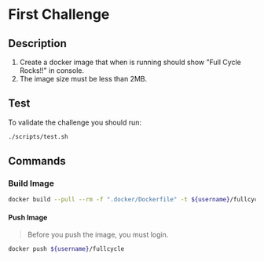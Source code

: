 # First Challenge

## Description

1. Create a docker image that when is running should show "Full Cycle Rocks!!" in console.
2. The image size must be less than 2MB.

## Test

To validate the challenge you should run:

```sh
./scripts/test.sh
```

## Commands

### Build Image

```sh
docker build --pull --rm -f ".docker/Dockerfile" -t ${username}/fullcycle:latest .
```

#### Push Image

> Before you push the image, you must login.

```sh
docker push ${username}/fullcycle
```
